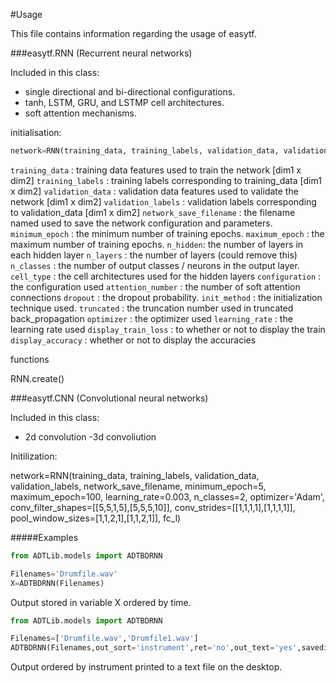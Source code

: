 #Usage

This file contains information regarding the usage of easytf.

###easytf.RNN (Recurrent neural networks)

Included in this class:
- single directional and bi-directional configurations.
- tanh, LSTM, GRU, and LSTMP cell architectures.
- soft attention mechanisms.

initialisation:

```Python
network=RNN(training_data, training_labels, validation_data, validation_labels, network_save_filename, minimum_epoch = 5, maximum_epoch = 10, n_hidden = [100,100], n_classes = 2, cell_type = 'LSTMP', configuration = ''B', attenion_number = 2, init_method = 'zero', truncated = 1000, optimizer ='Adam', learning_rate = 0.003, display_train_loss ='True', display_accuracy='True')
```

`training_data`  : training data features used to train the network [dim1 x dim2] 
`training_labels` : 	training labels corresponding to training_data [dim1 x dim2]
`validation_data` : 	validation data features used to validate the network [dim1 x dim2]
`validation_labels` : 	validation labels corresponding to validation_data [dim1 x dim2]
`network_save_filename` :	 the filename named used to save the network configuration and parameters.
`minimum_epoch` :	the minimum number of training epochs.
`maximum_epoch` : 	the maximum number of training epochs.
`n_hidden`: 		the number of layers in each hidden layer 
`n_layers` :		the number of layers (could remove this)
`n_classes` :	the number of output classes / neurons in the output layer.
`cell_type` :		the cell architectures used for the hidden layers
`configuration` :		the configuration used
`attention_number` :     the number of soft attention connections 
`dropout` :		the dropout probability.
`init_method` :	the initialization technique used.
`truncated` : 	the truncation number used in truncated back_propagation
`optimizer` :		the optimizer used
`learning_rate` : 	the learning rate used
`display_train_loss` : 	to whether or not to display the train 	
`display_accuracy` :	whether or not to display the accuracies

	






functions

RNN.create()


###easytf.CNN (Convolutional neural networks)

Included in this class:
- 2d convolution
-3d convoliution

Initilization:

network=RNN(training_data, training_labels, validation_data, validation_labels, network_save_filename, minimum_epoch=5, maximum_epoch=100, learning_rate=0.003, n_classes=2, optimizer='Adam', conv_filter_shapes=[[5,5,1,5],[5,5,5,10]], conv_strides=[[1,1,1,1],[1,1,1,1]], pool_window_sizes=[1,1,2,1],[1,1,2,1]], fc_l)



#####Examples

```Python
from ADTLib.models import ADTBDRNN

Filenames='Drumfile.wav'
X=ADTBDRNN(Filenames)
```
Output stored in variable X ordered by time.
  
```Python
from ADTLib.models import ADTBDRNN

Filenames=['Drumfile.wav','Drumfile1.wav']
ADTBDRNN(Filenames,out_sort='instrument',ret='no',out_text='yes',savedir='Desktop')
```
Output ordered by instrument printed to a text file on the desktop.



